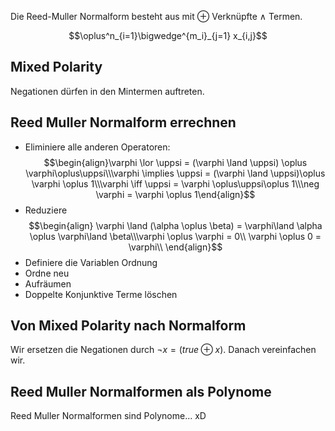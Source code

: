 Die Reed-Muller Normalform besteht aus mit $\oplus$ Verknüpfte $\land$ Termen.

$$\oplus^n_{i=1}\bigwedge^{m_i}_{j=1} x_{i,j}$$


## Mixed Polarity
Negationen dürfen in den Mintermen auftreten.

## Reed Muller Normalform errechnen

- Eliminiere alle anderen Operatoren: $$\begin{align}\varphi \lor \uppsi = (\varphi \land \uppsi) \oplus \varphi\oplus\uppsi\\\varphi \implies \uppsi = (\varphi \land \uppsi)\oplus \varphi \oplus 1\\\varphi \iff \uppsi = \varphi \oplus\uppsi\oplus 1\\\neg \varphi = \varphi \oplus 1\end{align}$$
- Reduziere $$\begin{align}
\varphi \land (\alpha \oplus \beta) = \varphi\land \alpha \oplus \varphi\land \beta\\\varphi \oplus \varphi = 0\\
\varphi \oplus 0 = \varphi\\
\end{align}$$
- Definiere die Variablen Ordnung
- Ordne neu
- Aufräumen
- Doppelte Konjunktive Terme löschen

## Von Mixed Polarity nach Normalform
Wir ersetzen die Negationen durch $\neg x = (true \oplus x)$.
Danach vereinfachen wir.

## Reed Muller Normalformen als Polynome

Reed Muller Normalformen sind Polynome... xD


